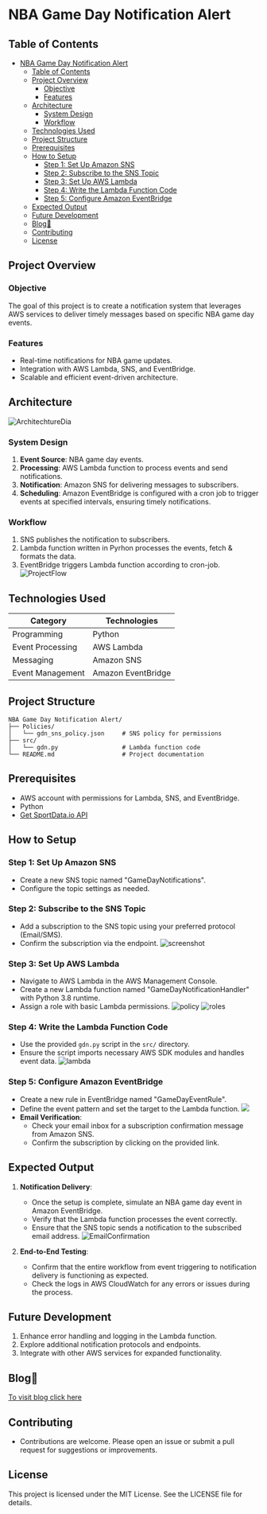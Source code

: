 # NBA Game Day Notification Alert

## Table of Contents
- [NBA Game Day Notification Alert](#nba-game-day-notification-alert)
  - [Table of Contents](#table-of-contents)
  - [Project Overview](#project-overview)
    - [Objective](#objective)
    - [Features](#features)
  - [Architecture](#architecture)
    - [System Design](#system-design)
    - [Workflow](#workflow)
  - [Technologies Used](#technologies-used)
  - [Project Structure](#project-structure)
  - [Prerequisites](#prerequisites)
  - [How to Setup](#how-to-setup)
    - [Step 1: Set Up Amazon SNS](#step-1-set-up-amazon-sns)
    - [Step 2: Subscribe to the SNS Topic](#step-2-subscribe-to-the-sns-topic)
    - [Step 3: Set Up AWS Lambda](#step-3-set-up-aws-lambda)
    - [Step 4: Write the Lambda Function Code](#step-4-write-the-lambda-function-code)
    - [Step 5: Configure Amazon EventBridge](#step-5-configure-amazon-eventbridge)
  - [Expected Output](#expected-output)
  - [Future Development](#future-development)
  - [Blog🔗](#blog)
  - [Contributing](#contributing)
  - [License](#license)

## Project Overview

### Objective
The goal of this project is to create a notification system that leverages AWS services to deliver timely messages based on specific NBA game day events.

### Features
- Real-time notifications for NBA game updates.
- Integration with AWS Lambda, SNS, and EventBridge.
- Scalable and efficient event-driven architecture.

## Architecture
![ArchitechtureDia](/Assests/D2-GameDayNotification/architecture.png)

### System Design

1. **Event Source**: NBA game day events.
2. **Processing**: AWS Lambda function to process events and send notifications.
3. **Notification**: Amazon SNS for delivering messages to subscribers.
4. **Scheduling**: Amazon EventBridge is configured with a cron job to trigger events at specified intervals, ensuring timely notifications.

### Workflow

1. SNS publishes the notification to subscribers.
2. Lambda function written in Pyrhon processes the events, fetch & formats the data.
3. EventBridge triggers Lambda function according to cron-job.
![ProjectFlow](/Assests/D2-GameDayNotification/D2-CC-GDN.png)


## Technologies Used
| Category        | Technologies              |
|-----------------|---------------------------|
| Programming     | Python                    |
| Event Processing| AWS Lambda                |
| Messaging       | Amazon SNS                |
| Event Management| Amazon EventBridge        |

## Project Structure
```
NBA Game Day Notification Alert/
├── Policies/
│   └── gdn_sns_policy.json     # SNS policy for permissions
├── src/
│   └── gdn.py                  # Lambda function code
└── README.md                   # Project documentation
```

## Prerequisites

- AWS account with permissions for Lambda, SNS, and EventBridge.
- Python 
- [Get SportData.io API](https://sportsdata.io/cart/free-trial)

## How to Setup

### Step 1: Set Up Amazon SNS

- Create a new SNS topic named "GameDayNotifications".
- Configure the topic settings as needed.

### Step 2: Subscribe to the SNS Topic

- Add a subscription to the SNS topic using your preferred protocol (Email/SMS).
- Confirm the subscription via the endpoint.
  ![screenshot](/Assests/D2-GameDayNotification/gdn_sns.png)

### Step 3: Set Up AWS Lambda

- Navigate to AWS Lambda in the AWS Management Console.
- Create a new Lambda function named "GameDayNotificationHandler" with Python 3.8 runtime.
- Assign a role with basic Lambda permissions.
 ![policy](/Assests/D2-GameDayNotification/policies.png)
 ![roles](/Assests/D2-GameDayNotification/roles.png)


### Step 4: Write the Lambda Function Code

- Use the provided `gdn.py` script in the `src/` directory.
- Ensure the script imports necessary AWS SDK modules and handles event data.
  ![lambda](/Assests/D2-GameDayNotification/lambda.png)

### Step 5: Configure Amazon EventBridge

- Create a new rule in EventBridge named "GameDayEventRule".
- Define the event pattern and set the target to the Lambda function.
  ![](/Assests/D2-GameDayNotification/gdn_eventbridge.png)
- **Email Verification**:
  - Check your email inbox for a subscription confirmation message from Amazon SNS.
  - Confirm the subscription by clicking on the provided link.


## Expected Output

1. **Notification Delivery**:
    - Once the setup is complete, simulate an NBA game day event in Amazon EventBridge.
    - Verify that the Lambda function processes the event correctly.
    - Ensure that the SNS topic sends a notification to the subscribed email address.
![EmailConfirmation](/Assests/D2-GameDayNotification/gmail3.png)

2. **End-to-End Testing**:
    - Confirm that the entire workflow from event triggering to notification delivery is functioning as expected.
    - Check the logs in AWS CloudWatch for any errors or issues during the process.

## Future Development
1. Enhance error handling and logging in the Lambda function.
2. Explore additional notification protocols and endpoints.
3. Integrate with other AWS services for expanded functionality.

## Blog🔗
[To visit blog click here](https://blogs.vijaysingh.cloud/gdn)

## Contributing
- Contributions are welcome. Please open an issue or submit a pull request for suggestions or improvements.

## License
This project is licensed under the MIT License. See the LICENSE file for details.


[def]: /Assests/D2-GameDayNotification/policies.png/